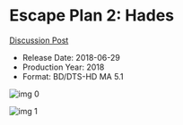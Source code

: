# Escape Plan 2: Hades

[Discussion Post](https://www.avsforum.com/threads/bass-eq-for-filtered-movies.2995212/post-58252956)

* Release Date: 2018-06-29
* Production Year: 2018
* Format: BD/DTS-HD MA 5.1

![img 0](https://i.imgur.com/6YWNdsx.jpg)

![img 1](https://i.imgur.com/NkVTEWd.png)

